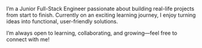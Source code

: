 I’m a Junior Full-Stack Engineer passionate about building real-life projects from start to finish. Currently on an exciting learning journey, I enjoy turning ideas into functional, user-friendly solutions.

I’m always open to learning, collaborating, and growing—feel free to connect with me!

